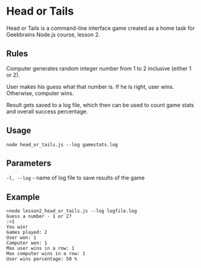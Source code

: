 # Head or Tails 

Head or Tails is a command-line interface game created as a home task for Geekbrains Node.js course, lesson 2.

## Rules

Computer generates random integer number from 1 to 2 inclusive (either 1 or 2). 

User makes his guess what that number is. If he is right, user wins. Otherwise, computer wins.

Result gets saved to a log file, which then can be used to count game stats and overall success percentage.

## Usage

    node head_or_tails.js --log gamestats.log

## Parameters

`-l, --log` - name of log file to save results of the game 

## Example

    >node lesson2_head_or_tails.js --log logfile.log
    Guess a number - 1 or 2?
    :>1
    You win!
    Games played: 2
    User won: 1
    Computer won: 1
    Max user wins in a row: 1
    Max computer wins in a row: 1
    User wins percentage: 50 %
